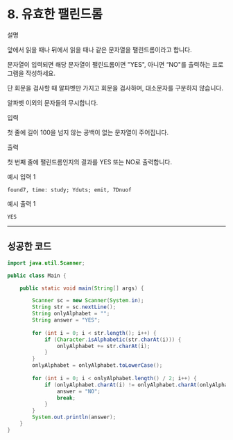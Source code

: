 # 8. 유효한 팰린드롬

설명



앞에서 읽을 때나 뒤에서 읽을 때나 같은 문자열을 팰린드롬이라고 합니다.

문자열이 입력되면 해당 문자열이 팰린드롬이면 "YES", 아니면 “NO"를 출력하는 프로그램을 작성하세요.

단 회문을 검사할 때 알파벳만 가지고 회문을 검사하며, 대소문자를 구분하지 않습니다.

알파벳 이외의 문자들의 무시합니다.



입력



첫 줄에 길이 100을 넘지 않는 공백이 없는 문자열이 주어집니다.



출력



첫 번째 줄에 팰린드롬인지의 결과를 YES 또는 NO로 출력합니다.



예시 입력 1 

```
found7, time: study; Yduts; emit, 7Dnuof
```

예시 출력 1

```
YES
```

------

## 성공한 코드

```java
import java.util.Scanner;

public class Main {

	public static void main(String[] args) {

		Scanner sc = new Scanner(System.in);
		String str = sc.nextLine();
		String onlyAlphabet = "";
		String answer = "YES";
		
		for (int i = 0; i < str.length(); i++) {
			if (Character.isAlphabetic(str.charAt(i))) {
				onlyAlphabet += str.charAt(i);
			}
		}
		onlyAlphabet = onlyAlphabet.toLowerCase();
		
		for (int i = 0; i < onlyAlphabet.length() / 2; i++) {
			if (onlyAlphabet.charAt(i) != onlyAlphabet.charAt(onlyAlphabet.length() - i - 1)) {
				answer = "NO";
				break;
			}
		}
		System.out.println(answer);
	}
}	
```

